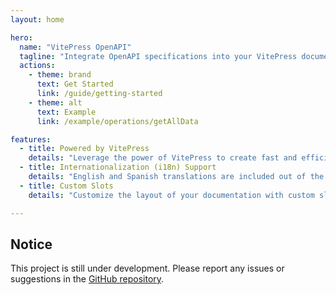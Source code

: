 ```yaml
---
layout: home

hero:
  name: "VitePress OpenAPI"
  tagline: "Integrate OpenAPI specifications into your VitePress documentation."
  actions:
    - theme: brand
      text: Get Started
      link: /guide/getting-started
    - theme: alt
      text: Example
      link: /example/operations/getAllData

features:
  - title: Powered by VitePress
    details: "Leverage the power of VitePress to create fast and efficient documentation sites."
  - title: Internationalization (i18n) Support
    details: "English and Spanish translations are included out of the box."
  - title: Custom Slots
    details: "Customize the layout of your documentation with custom slots."

---
```


## Notice

This project is still under development. Please report any issues or suggestions in the [GitHub repository](https://github.com/enzonotario/vitepress-openapi/issues).
